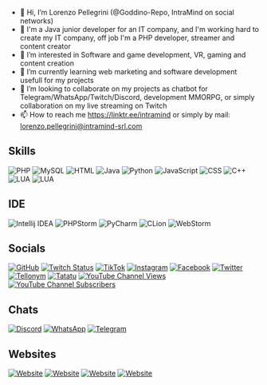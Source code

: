 - 👋 Hi, I’m Lorenzo Pellegrini (@Goddino-Repo, IntraMind on social networks)
- 💼 I'm a Java junior developer for an IT company, and I'm working hard to create my IT company, off job I'm a PHP developer, streamer and content creator
- 👀 I’m interested in Software and game development, VR, gaming and content creation
- 🌱 I’m currently learning web marketing and software development usefull for my projects
- 💞️ I’m looking to collaborate on my projects as chatbot for Telegram/WhatsApp/Twitch/Discord, development MMORPG, or simply collaboration on my live streaming on Twitch
- 📫 How to reach me https://linktr.ee/intramind or simply by mail: lorenzo.pellegrini@intramind-srl.com

## Skills

![PHP](https://img.shields.io/static/v1?label=PHP&style=plastic&logo=php&color=important&message=Senior)
![MySQL](https://img.shields.io/static/v1?label=MySQL&style=plastic&logo=mysql&color=yellow&message=Middle)
![HTML](https://img.shields.io/static/v1?label=HTML&style=plastic&logo=html5&color=yellow&message=Middle)
![Java](https://img.shields.io/static/v1?label=Java&style=plastic&logo=intellijidea&color=yellow&message=Middle)
![Python](https://img.shields.io/static/v1?label=Python&style=plastic&logo=python&color=informational&message=Junior)
![JavaScript](https://img.shields.io/static/v1?label=JavaScript&style=plastic&logo=javascript&color=informational&message=Junior)
![CSS](https://img.shields.io/static/v1?label=CSS&style=plastic&logo=css3&color=informational&message=Junior)
![C++](https://img.shields.io/static/v1?label=C%2B%2B&style=plastic&logo=cplusplus&color=informational&message=Junior)
![LUA](https://img.shields.io/static/v1?label=LUA&style=plastic&logo=lua&color=informational&message=Junior)
![LUA](https://img.shields.io/static/v1?label=Unreal%20Engine&style=plastic&logo=lua&color=informational&message=Junior)

## IDE

![Intellij IDEA](https://img.shields.io/static/v1?label=Intellij%20IDEA&style=plastic&logo=intellijidea&color=informational&message=JetBrains)
![PHPStorm](https://img.shields.io/static/v1?label=PHPStorm&style=plastic&logo=phpstorm&color=informational&message=JetBrains)
![PyCharm](https://img.shields.io/static/v1?label=PyCharm&style=plastic&logo=pycharm&color=informational&message=JetBrains)
![CLion](https://img.shields.io/static/v1?label=CLion&style=plastic&logo=clion&color=informational&message=JetBrains)
![WebStorm](https://img.shields.io/static/v1?label=WebStorm&style=plastic&logo=webstorm&color=informational&message=JetBrains)

## Socials

[![GitHub](https://img.shields.io/github/followers/Goddino-Repo?style=plastic&logo=github&label=Followers)](https://www.github.com/Goddino-Repo)
[![Twitch Status](https://img.shields.io/twitch/status/intramind?style=plastic&logo=twitch&label=Twitch)](https://www.twitch.tv/intramind)
[![TikTok](https://img.shields.io/static/v1?label=TikTok&style=plastic&logo=tiktok&color=c&message=Follow)](https://www.tiktok.com/@intramind)
[![Instagram](https://img.shields.io/static/v1?label=Instagram&style=plastic&logo=instagram&color=c&message=Follow)](https://www.instagram.com/intramind.srl)
[![Facebook](https://img.shields.io/static/v1?label=Facebook&style=plastic&logo=facebook&color=c&message=Follow)](https://www.facebook.com/intramindsrl)
[![Twitter](https://img.shields.io/static/v1?label=Twitter&style=plastic&logo=twitter&color=c&message=Follow)](https://www.twitter.com/IntraMindL)
[![Tellonym](https://img.shields.io/static/v1?label=Tellonym&style=plastic&logo=firefoxbrowser&color=c&message=Follow)](https://tellonym.me/intramind)
[![Tatatu](https://img.shields.io/static/v1?label=Tatatu&style=plastic&logo=firefoxbrowser&color=c&message=Follow)](https://web.tatatu.com/profile/642ad4ca1c327a883eb85449)
[![YouTube Channel Views](https://img.shields.io/youtube/channel/views/UCf9-5eRp_-3LR0BdVlw65Hg?style=plastic&logo=youtube&logoColor=red&label=Views)](https://www.youtube.com/@intramind)
[![YouTube Channel Subscribers](https://img.shields.io/youtube/channel/subscribers/UCf9-5eRp_-3LR0BdVlw65Hg?logo=youtube&logoColor=red&style=plastic&label=Subscribers)](https://www.youtube.com/@intramind)

## Chats

[![Discord](https://img.shields.io/discord/786554286934327327?style=plastic&logo=discord&label=Discord)](https://discord.com/invite/Ygpe4hHqWP)
[![WhatsApp](https://img.shields.io/static/v1?label=WhatsApp&style=plastic&logo=whatsapp&color=c&message=Chat)](https://chat.whatsapp.com/HfEaERNLIaJBSZUCMtHU8D)
[![Telegram](https://img.shields.io/static/v1?label=Telegram&style=plastic&logo=telegram&color=c&message=Chat)](https://t.me/intramind_support)

## Websites

[![Website](https://img.shields.io/website?down_color=red&down_message=offline&label=IntraMind&logo=firefoxbrowser&style=plastic&up_color=c&up_message=online&url=https%3A%2F%2Fwww.intramind-srl.com%2F)](https://www.intramind-srl.com/)
[![Website](https://img.shields.io/website?down_color=red&down_message=offline&label=Alessia%20Bot&logo=firefoxbrowser&style=plastic&up_color=c&up_message=online&url=https%3A%2F%2Fwww.alessiabot.com%2F)](https://www.alessiabot.com/)
[![Website](https://img.shields.io/website?down_color=red&down_message=offline&label=IntraBlog&logo=firefoxbrowser&style=plastic&up_color=c&up_message=online&url=https%3A%2F%2Fblog.intramind-srl.com%2F)](https://blog.intramind-srl.com/)
[![Website](https://img.shields.io/website?down_color=red&down_message=offline&label=Undead%203&logo=firefoxbrowser&style=plastic&up_color=c&up_message=online&url=https%3A%2F%2Fwww.undead2.com%2F)](https://www.undead2.com/)
